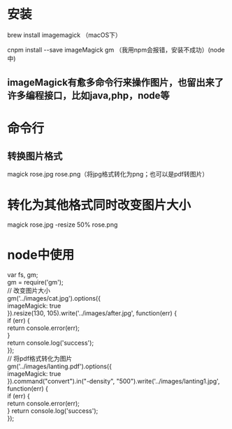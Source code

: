 # 安装
brew install imagemagick    （macOS下）   

cnpm install --save imageMagick gm  （我用npm会报错，安装不成功）(node中)  
## imageMagick有愈多命令行来操作图片，也留出来了许多编程接口，比如java,php，node等  
# 命令行
## 转换图片格式
magick rose.jpg rose.png（将jpg格式转化为png；也可以是pdf转图片）  
# 转化为其他格式同时改变图片大小
magick rose.jpg -resize 50% rose.png  

# node中使用
var fs, gm;  
 gm = require('gm');  
//  改变图片大小   
 gm('../images/cat.jpg').options({  
   imageMagick: true   
 }).resize(130, 105).write('../images/after.jpg', function(err) {  
   if (err) {  
     return console.error(err);   
   }  
   return console.log('success');  
 });          
// 将pdf格式转化为图片     
 gm('../images/lanting.pdf').options({   
   imageMagick: true   
 }).command("convert").in("-density", "500").write('../images/lanting1.jpg', function(err) {   
   if (err) {   
     return console.error(err);   
   }
   return console.log('success');   
 });  
